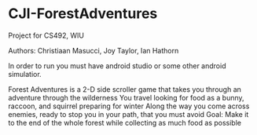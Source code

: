 # CJI-ForestAdventures
Project for CS492, WIU

Authors: Christiaan Masucci, Joy Taylor, Ian Hathorn

In order to run you must have android studio or some other android simulatior.

Forest Adventures is a 2-D side scroller game that takes you through an adventure through the wilderness
You travel looking for food as a bunny, raccoon, and squirrel preparing for winter
Along the way you come across enemies, ready to stop you in your path, that you must avoid 
Goal: Make it to the end of the whole forest while collecting as much food as possible
